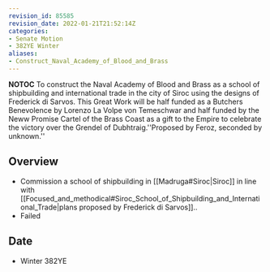 ```yaml
---
revision_id: 85585
revision_date: 2022-01-21T21:52:14Z
categories:
- Senate Motion
- 382YE Winter
aliases:
- Construct_Naval_Academy_of_Blood_and_Brass
---
```



__NOTOC__
To construct the Naval Academy of Blood and Brass as a school of shipbuilding and international trade in the city of Siroc using the designs of Frederick di Sarvos. This Great Work will be half funded as a Butchers Benevolence by Lorenzo La Volpe von Temeschwar and half funded by the Neww Promise Cartel of the Brass Coast as a gift to the Empire to celebrate the victory over the Grendel of Dubhtraig.''Proposed by Feroz, seconded by unknown.''
## Overview
* Commission a school of shipbuilding in [[Madruga#Siroc|Siroc]] in line with [[Focused_and_methodical#Siroc_School_of_Shipbuilding_and_International_Trade|plans proposed by Frederick di Sarvos]]..
* Failed
## Date
* Winter 382YE